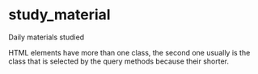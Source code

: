 # study_material

Daily materials studied

HTML elements have more than one class, the second one usually is the class that is selected by the query methods because their shorter.


